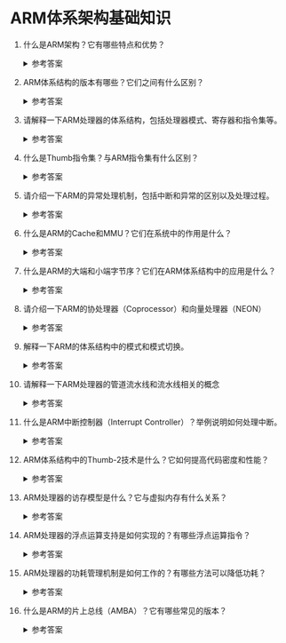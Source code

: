 ARM体系架构基础知识
===

1. 什么是ARM架构？它有哪些特点和优势？
    <details>
      <summary>参考答案</summary>
	
	  ARM架构（Advanced RISC Machine）是一种处理器架构，广泛应用于移动设备、嵌入式系统和低功耗应用中。以下是ARM架构的一些特点和优势：
	  1. `简化指令集`：ARM采用精简指令集（RISC, Reduced Instruction Set Computer），指令集简单且易于解码和执行，使得处理器设计更加高效。
	  2. `低功耗设计`：ARM架构在设计上注重低功耗特性，使得ARM处理器能够在电池供电的移动设备上实现较长的续航时间。
	  3. `高性能`：尽管ARM架构着重于低功耗设计，但它也能提供出色的性能。ARM处理器通过多核设计、高频率运行和高级优化技术，实现了高效的计算能力。
	  4. `可扩展性`：ARM架构具有良好的可扩展性，可以应用于不同的设备和应用领域。从低端的嵌入式系统到高端的服务器，ARM处理器都能够满足各种需求。
	  5. `软件生态系统`：ARM架构享有广泛的软件生态系统支持。许多操作系统（如Android、iOS）和应用程序已经针对ARM架构进行了优化，使得ARM处理器成为移动设备的首选。
	  6. `设计定制性`：ARM架构提供了灵活的设计定制选项，使得芯片制造商能够根据特定应用的需求进行定制和优化，从而实现更好的性能和功耗平衡。

	  参考资料：
      - [ARM architecture](https://developer.arm.com/architectures)
    </details>

2. ARM体系结构的版本有哪些？它们之间有什么区别？
    <details>
      <summary>参考答案</summary>

	  ARM体系结构有多个版本，其中一些主要版本包括：
	  1. ARMv1：最早的ARM体系结构版本，于1985年发布。它使用了32位的精简指令集。
	  2. ARMv2：于1986年发布，增加了一些新的指令和功能。
	  3. ARMv3：于1992年发布，引入了Thumb指令集，该指令集使用16位指令，用于提高代码密度。
	  4. ARMv4：于1994年发布，增加了更多指令和功能，如支持Java虚拟机（Jazelle）和分页内存管理。
	  5. ARMv5：于1997年发布，引入了更多指令和功能，包括协处理器支持、增强的分页内存管理和增强的Thumb指令集。
	  6. ARMv6：于2002年发布，引入了Thumb-2指令集，该指令集能够同时支持16位和32位指令。
	  7. ARMv7：于2005年发布，包括多个变体，如ARMv7-A（应用程序处理器）、ARMv7-R（实时处理器）和ARMv7-M（微控制器）。ARMv7架构增加了更多指令和功能，如NEON（SIMD指令集扩展）和虚拟化支持。
	  8. ARMv8：于2011年发布，引入了AArch64（64位执行状态），与之前的ARMv7架构兼容。ARMv8还包括一些新的特性，如更高的性能、更大的虚拟地址空间和更丰富的加密支持。
	  9. ARMv9：于2021年发布，引入了许多新的功能，如Confidential Compute Architecture（机密计算架构）、Realms（安全执行环境）和SVE2（可扩展向量扩展2）等。

	  这些不同版本的ARM体系结构之间的区别主要体现在指令集、功能和架构特性方面。每个版本都对之前的版本进行了改进和扩展，以提供更高的性能、更丰富的功能和更好的能效。

	  参考资料：
	  - [ARM architecture family](https://en.wikipedia.org/wiki/ARM_architecture_family)
    </details>

3. 请解释一下ARM处理器的体系结构，包括处理器模式、寄存器和指令集等。
    <details>
      <summary>参考答案</summary>

      1. 处理器模式：ARM处理器有多个处理器模式，每个模式用于执行不同类型的任务。常见的处理器模式包括：
         - 用户模式（User Mode）：用户模式是一种常规模式，用于执行应用程序。在用户模式下，处理器的权限较低，无法直接执行特权指令或访问受保护的系统资源。它是最受限制的模式。
         - 系统模式（System Mode）：运行具有特权的操作系统任务。
         - 管理模式（Supervisor mode）：操作系统使用的保护模式。在系统复位或执行软件中断指令SWI时进入。
         - 中止模式（Abort mode）：当数据或指令预取终止时进入该模式，可用于虚拟存储及存储保护。
         - 未定义模式（Undefined mode）：当未定义的指令执行时进入该模式，可用于支持硬件协处理器的软件仿真。
         - 快速中断模式（FIQ mode）：用于高速数据传输或通道处理。
         - 外部中断模式（IRQ mode）：用于通用的中断处理。
         - 模式（Hyp mode）：用于虚拟化环境中的虚拟化监管。

      2. 寄存器：ARM处理器有多个寄存器，用于存储和处理数据。常见的寄存器包括：
         - 通用寄存器（General-Purpose Registers）：用于存储临时数据和计算结果。
         - 程序计数器（Program Counter，PC）：存储当前正在执行的指令的地址。
         - 程序状态寄存器（Current Program Status Register, CPSR）：存储处理器的状态信息，如处理器模式、中断使能等。
         - 程序状态保存寄存器（Saved Program Status Registers, SPSR）：当异常发生时，用于存储CPSR信息。

      3. 指令集：ARM处理器使用ARM指令集和Thumb指令集。
         - ARM指令集包含32位的指令，提供了丰富的功能和灵活性。
         - Thumb指令集支持16位的指令，用于提高代码密度和节省存储空间。
         - 最新的ARM处理器还支持AArch64执行状态，提供了64位的指令集，称为AArch64指令集。

	  参考资料:
	  - [ARM processor modes](https://developer.arm.com/documentation/ddi0406/cb/System-Level-Architecture/The-System-Level-Programmers--Model/ARM-processor-modes-and-ARM-core-registers/ARM-processor-modes?lang=en)
	  - [ARM processor modes](https://twiserandom.com/arm/arm-processor-modes/index.html#IRQ_mode)
	  - [ARM Developer Suite Assembler Guide - Registers](https://developer.arm.com/documentation/dui0068/b/Writing-ARM-and-Thumb-Assembly-Language/Overview-of-the-ARM-architecture/Registers)
    </details>

4. 什么是Thumb指令集？与ARM指令集有什么区别？
    <details>
      <summary>参考答案</summary>

	  Thumb指令集是ARM架构中的一种16位指令集，旨在提高代码密度和降低存储器需求。下面是Thumb指令集与ARM指令集的区别：
	  1. `指令长度`：ARM指令集的指令长度为32位，而Thumb指令集的指令长度为16位。由于指令长度减少了一半，Thumb指令集可以在同样的存储空间下存储更多的指令，从而提高了代码密度。
	  2. `寄存器数量`：ARM指令集有16个通用寄存器，每个寄存器都是32位的。而Thumb指令集有8个通用寄存器，每个寄存器都是16位的。这意味着在Thumb指令集中，可以同时使用的寄存器数量更少，因此需要更频繁地进行数据的加载和存储。
	  3. `指令集功能`：ARM指令集提供了更多的功能和灵活性，支持更多的数据处理操作和复杂的指令流控制。相比之下，Thumb指令集在设计上更加简化，提供了基本的数据操作和简单的控制流指令，牺牲了一些高级功能和复杂的指令。
	  4. `性能`：由于Thumb指令集的指令长度较短，指令的执行时间通常也较短。因此，在某些情况下，Thumb指令集可以提供更高的执行速度和更低的功耗。

	  参考资料:
	  - [ARM instruction set overview](https://developer.arm.com/documentation/dui0068/b/Writing-ARM-and-Thumb-Assembly-Language/Overview-of-the-ARM-architecture/ARM-instruction-set-overview)
	  - [The Thumb instruction set](https://developer.arm.com/documentation/ddi0210/c/CACBCAAE)
    </details>

5. 请介绍一下ARM的异常处理机制，包括中断和异常的区别以及处理过程。
    <details>
      <summary>参考答案</summary>

      1. 中断和异常的区别：
         - `中断（Interrupt）`是由外部设备或事件引发的中断请求，用于打断正在执行的指令流，让处理器转移到中断服务程序（Interrupt Service Routine，ISR）来处理该事件。中断通常由外部设备的信号触发，例如定时器溢出、外部设备的输入等。
         - `异常（Exception）`是由程序运行过程中的异常情况引发的事件，如无效的指令、访问越界、除以零等。异常会导致处理器从当前模式切换到异常模式，并执行异常处理程序（Exception Handler）来处理异常情况。
	  2. 异常处理过程：
         1. 当发生异常时，处理器会保存当前的上下文信息（如寄存器状态、程序计数器等），以便稍后恢复执行。
         2. 处理器会根据异常类型和优先级判断是否响应该异常，如果需要响应，则会切换到异常模式，并跳转到相应的异常处理程序。
         3. 异常处理程序会执行相关的异常处理逻辑，如错误处理、状态恢复、错误日志记录等。
         4. 在处理完异常后，处理器会从保存的上下文信息中恢复状态，并回到原来的模式和指令流中，继续执行。

	  参考资料：
	  - [Exception handling process](https://developer.arm.com/documentation/dui0471/m/handling-processor-exceptions/exception-handling-process)
    </details>

6. 什么是ARM的Cache和MMU？它们在系统中的作用是什么？
    <details>
      <summary>参考答案</summary>

	  1. `Cache`：Cache是一种位于处理器和主存之间的高速存储器，用于存储最近使用的数据和指令。它的作用是通过预先将数据和指令复制到快速的缓存中，加快对数据的访问速度，减少对主存的访问次数。Cache的工作原理是基于局部性原理，即程序和数据的访问往往呈现出一定的空间局部性和时间局部性。Cache通过存储最近使用的数据块，以便在后续的访问中快速提供数据，减少了对主存的延迟。
	  2. `MMU`:MMU是负责管理虚拟内存和物理内存之间映射关系的组件。它允许操作系统和应用程序使用虚拟内存地址，而不必关心物理内存的实际分配情况。MMU的主要功能包括地址转换和内存保护。它通过将虚拟地址转换为物理地址，实现了对虚拟内存的透明访问。MMU还负责内存保护，通过访问控制和权限设置，确保不同应用程序之间的内存隔离和安全性。MMU还支持内存映射技术，例如页面映射（Page Mapping）和段映射（Segment Mapping），以及虚拟内存的分页和分段机制，实现了灵活的内存管理和资源分配。
   
    </details>

7.  什么是ARM的大端和小端字节序？它们在ARM体系结构中的应用是什么？
    <details>
      <summary>参考答案</summary>

	  字节序（Byte Order）指的是多字节数据在内存中存储的顺序。
	  1. `大端字节序`：在大端字节序中，多字节数据的高位字节存储在低地址处，而低位字节存储在高地址处。这意味着多字节数据的字节顺序与其在内存中的存储顺序相同。
	  2. `小端字节序`：在小端字节序中，多字节数据的低位字节存储在低地址处，而高位字节存储在高地址处。这意味着多字节数据的字节顺序与其在内存中的存储顺序相反。

	  在ARM体系结构中，字节序对于处理器和操作系统的开发者来说是重要的。不同的字节序可能会影响数据的读取和存储，特别是在跨平台和数据交换的情况下。

	  参考资料：
	  - [Endianness](https://en.wikipedia.org/wiki/Endianness)
    </details>

8.  请介绍一下ARM的协处理器（Coprocessor）和向量处理器（NEON）
    <details>
      <summary>参考答案</summary>

      1. `协处理器（Coprocessor）`：协处理器是ARM处理器的一个可选扩展，用于执行特定的处理任务。它是与主处理器并行工作的一个辅助处理器。协处理器可以执行一些特定的指令和操作，例如浮点运算、加密算法、信号处理等。通过将特定任务分配给协处理器，ARM处理器可以提高处理性能和效率。
      2. `向量处理器（NEON）`：NEON是ARM处理器中的一个向量处理器扩展，用于高效执行并行的多媒体和信号处理操作。NEON提供了一组特定的指令和寄存器，用于同时处理多个数据元素，例如矢量、矩阵和像素数据。这使得ARM处理器能够高效地执行诸如图像处理、音频处理、视频编解码等计算密集型任务。

	  参考资料：
	  - [Coprocessor support](https://developer.arm.com/documentation/ddi0406/cb/Application-Level-Architecture/Application-Level-Programmers--Model/Coprocessor-support)
	  - [Arm Neon](https://www.arm.com/zh-TW/technologies/neon)
    </details>

9.  解释一下ARM的体系结构中的模式和模式切换。
    <details>
      <summary>参考答案</summary>

	  ARM体系中的8种模式可见问题3，关于模式切换的解释如下：
	  
	  模式切换是指从当前模式切换到另一个模式。ARM体系结构提供了一些特定的指令和方式来实现模式切换。例如，使用SVC（Supervisor Call）指令可以从用户模式切换到管理模式，而使用SWI（Software Interrupt）指令可以从用户模式切换到中断模式。

	  在模式切换时，当前模式的寄存器状态将保存在相应的模式特定的寄存器集中，然后加载目标模式的寄存器状态。这样可以确保在不同的模式之间切换时，不会丢失关键的状态信息。模式切换还会改变处理器的特权级别，从而决定哪些指令和资源可以被访问和执行。

    </details>

10. 请解释一下ARM处理器的管道流水线和流水线相关的概念
    <details>
      <summary>参考答案</summary>

      ARM处理器的管道流水线是一种用于提高指令执行效率的技术。它将指令执行过程划分为多个阶段，并在每个阶段引入寄存器，使得多条指令可以同时在不同的阶段执行。这样可以提高处理器的吞吐量，使得指令能够更快地完成执行。

      流水线中的不同阶段包括：
      1. 取指令（Instruction Fetch）
      2. 译码（Instruction Decode）
      3. 执行（Execute）
      4. 访存（Memory Access）
      5. 写回（Write Back）

      每个阶段负责不同的任务，并且通过寄存器传递结果到下一个阶段。

      通过流水线技术，当一条指令执行进入流水线后，后续的指令可以继续进入流水线的不同阶段，从而实现指令级并行（Instruction-Level Parallelism）。这可以提高处理器的效率，使得多条指令可以在同一时间段内重叠执行。

      参考资料：
      - [Execution pipeline stages](https://developer.arm.com/documentation/ddi0337/e/Introduction/Execution-pipeline-stages)
      - [Pipelining in ARM](https://www.geeksforgeeks.org/pipelining-in-arm/)
    </details>

11. 什么是ARM中断控制器（Interrupt Controller）？举例说明如何处理中断。
    <details>
      <summary>参考答案</summary>

      ARM中断控制器（Interrupt Controller）是ARM处理器中的一个重要组件，用于管理和处理中断信号。它负责接收来自外部设备或内部事件的中断请求，并根据优先级和配置信息将中断信号传递给处理器核心。

      下面是一个简单的示例，说明ARM中断控制器如何处理中断：
      1. 外部设备发出中断请求信号，例如一个键盘按键被按下。
      2. 中断控制器接收到中断请求信号，并根据预先配置的中断优先级判断该中断的优先级。
      3. 如果该中断的优先级高于当前正在处理的中断，中断控制器将中断请求传递给处理器核心。
      4. 处理器核心响应中断，暂停当前的指令执行，并跳转到中断处理程序的入口地址。
      5. 中断处理程序执行相应的处理操作，例如读取键盘输入数据。
      6. 处理完成后，中断处理程序返回到中断发生前的指令位置，恢复之前的执行状态。
      7. 中断控制器通知处理器中断处理结束，并可以选择响应下一个优先级较高的中断请求。

    </details>

12. ARM体系结构中的Thumb-2技术是什么？它如何提高代码密度和性能？
    <details>
      <summary>参考答案</summary>

      Thumb-2是ARM体系结构中的一种指令集技术，旨在提高代码密度和性能。它结合了Thumb指令集（16位指令）和ARM指令集（32位指令），使得处理器能够同时执行16位和32位指令，以适应不同的应用场景。Thumb-2技术提供了以下优势：
      1. `代码密度改善`：Thumb-2指令集中的16位指令相比于32位指令更加紧凑，占用更少的存储空间。通过使用Thumb-2指令集，可以显著减少程序的代码大小。这对于存储有限的设备（如嵌入式系统）和带宽受限的环境非常有益。
      2. `性能提升`：Thumb-2技术不仅仅是为了减少代码大小，还针对性能进行了优化。Thumb-2指令集中的某些16位指令具有与对应的32位指令相似的执行效率。这意味着通过使用Thumb-2指令集，可以在减少代码大小的同时保持较高的执行效率。
      3. `兼容性和灵活性`：Thumb-2技术兼容先前的Thumb指令集，因此可以无缝地与使用Thumb指令集编写的现有代码进行交互。此外，处理器可以在Thumb状态和ARM状态之间进行快速切换，使得开发人员可以根据需要选择最适合的指令集。

    </details>

13. ARM处理器的访存模型是什么？它与虚拟内存有什么关系？
    <details>
      <summary>参考答案</summary>

      1. ARM的访存模型：ARM处理器采用了一种称为“Harvard结构”的访存模型，其中指令和数据分别存储在不同的内存空间中。 中央处理器首先到程序指令储存器中读取程序指令内容，解码后得到数据地址，再到相应的数据储存器中读取数据，并进行下一步的操作（通常是执行）。程序指令储存和数据储存分开，数据和指令的储存可以同时进行，可以使指令和数据有不同的数据宽度，
      2. 与虚拟内存的关系：ARM处理器与虚拟内存之间的关系是通过内存管理单元（MMU）来实现的。MMU负责将程序中的虚拟地址转换为物理地址。在访问内存时，ARM处理器使用虚拟地址进行操作，然后MMU根据映射表（Page Table）将虚拟地址转换为物理地址。这种地址转换的过程是透明的，程序无需关心物理内存的实际布局。

      参考资料：
      - [哈佛架构](https://zh.wikipedia.org/wiki/哈佛结构)
      - [冯·诺伊曼结构](https://zh.wikipedia.org/wiki/冯·诺伊曼结构)

    </details>

14. ARM处理器的浮点运算支持是如何实现的？有哪些浮点运算指令？
    <details>
      <summary>参考答案</summary>

      ARM处理器的浮点运算支持是通过`浮点单元（Floating-Point Unit，FPU）`来实现的。FPU是一个硬件模块，专门用于执行浮点运算，包括浮点加减、乘除、取整等操作。
      
      ARM处理器中的浮点运算指令集被称为`VFP（Vector Floating-Point）指令集`。VFP指令集提供了一系列的浮点运算指令，包括：

      1. 浮点加减指令：用于执行浮点数的加法和减法操作。例如，VADD（浮点加法）和VSUB（浮点减法）指令。
      2. 浮点乘法指令：用于执行浮点数的乘法操作。例如，VMUL（浮点乘法）指令。
      3. 浮点除法指令：用于执行浮点数的除法操作。例如，VDIV（浮点除法）指令。
      4. 浮点取整指令：用于执行浮点数的取整操作，包括向下取整、向上取整、截断等。例如，VCVT（浮点取整）指令。
      5. 浮点比较指令：用于比较两个浮点数的大小。例如，VCMPE（浮点比较）指令。
      6. 浮点转换指令：用于执行不同浮点数格式之间的转换。例如，VCVT（浮点转换）指令。
      7. 浮点数据加载和存储指令：用于将浮点数据加载到寄存器或存储到内存。例如，VLDR（浮点加载）和VSTR（浮点存储）指令。

      参考资料:
      - [FPU instruction set](https://developer.arm.com/documentation/ddi0439/b/Floating-Point-Unit/FPU-Functional-Description/FPU-instruction-set?lang=en)

    </details>

15. ARM处理器的功耗管理机制是如何工作的？有哪些方法可以降低功耗？
    <details>
      <summary>参考答案</summary>

      ARM处理器采用了多种功耗管理机制来降低功耗并提高能效。这些机制旨在根据处理器的工作负载和需求动态调整处理器的性能和功耗。以下是一些常见的ARM处理器功耗管理机制和方法：
      1. `动态电压频率调节（Dynamic Voltage and Frequency Scaling，DVFS）`：DVFS允许处理器根据负载需求动态调整工作频率和电压。当处理器需要更高的性能时，可以增加工作频率和电压；当处理器处于轻负载或空闲状态时，可以降低工作频率和电压以降低功耗。
      2. `休眠状态和低功耗模式`：处理器可以进入休眠状态或低功耗模式，在这些状态下，处理器的工作频率和电压会被降低到最低限度，以节省功耗。当处理器再次需要被唤醒时，会恢复到正常工作状态。
      3. `智能缓存和预取机制`：处理器的缓存和预取机制可以提高数据访问效率，减少对主存的访问次数，从而降低功耗。智能缓存能够预测和缓存可能的数据访问模式，以提供更高的数据命中率和更低的功耗。
      4. `功耗优化的指令调度和执行`：处理器在指令调度和执行时可以采取一些技术来降低功耗。例如，乱序执行（Out-of-order Execution）可以在不影响程序正确性的前提下重排指令的执行顺序，以优化资源利用和降低功耗。
      5. `硬件加速器和专用引擎`：一些ARM处理器集成了硬件加速器和专用引擎，用于执行特定的计算任务（如加密、解压缩等），这些加速器和引擎通常比通用处理器更高效，可以降低功耗。
      6. `功耗分析和优化工具`：ARM提供了各种功耗分析和优化工具，开发人员可以使用这些工具来评估和优化处理器的功耗。这些工具可以帮助开发人员识别功耗热点、优化算法和代码，从而降低功耗。

      参考资料：
      - [Dynamic Voltage and Frequency Scaling](https://developer.arm.com/documentation/den0013/d/Power-Management/Dynamic-Voltage-and-Frequency-Scaling)
    </details>

16. 什么是ARM的片上总线（AMBA）？它有哪些常见的版本？
    <details>
      <summary>参考答案</summary>

      `AMBA（Advanced Microcontroller Bus Architecture）`是由ARM公司提出的一种片上总线协议和架构。它定义了一组标准接口和通信协议，用于连接和协调处理器内部的不同模块和外设。AMBA提供了一种灵活、可扩展和可重用的总线架构，使得不同模块和外设能够有效地进行数据传输和通信。它通过规范化接口和传输协议，简化了系统设计和集成的复杂性。

      常见的AMBA版本包括：
      1. `AMBA 2（Advanced Microcontroller Bus Architecture 2nd Generation）`：AMBA 2版本是AMBA总线的第二代，引入了两个主要的总线规范：AHB（Advanced High-performance Bus）和APB（Advanced Peripheral Bus）:
        - AHB是一种高性能、低延迟的总线，用于连接高带宽和关键性能的模块，如处理器和高速存储器。
        - APB是一种低带宽、低功耗的总线，用于连接较简单的外设，如GPIO（通用输入输出）和串口控制器。
      2. `AMBA 3（Advanced Microcontroller Bus Architecture 3rd Generation）`：AMBA 3版本引入了新的总线规范：AXI（Advanced eXtensible Interface）。
        - AXI是一种高性能、高带宽的总线，用于连接处理器、内存和高性能外设。它支持多主机、多从机配置，并具有更高的并行性和流水线能力。
      3. `AMBA 4（Advanced Microcontroller Bus Architecture 4th Generation）`：AMBA 4版本引入了ACE（AMBA 4 Coherency Extensions）总线规范。
        - ACE是AMBA 4协议的扩展版本，用于支持多核处理器系统中的一致性和高性能通信

      参考资料：
      - [AMBA 規格](https://www.arm.com/zh-TW/architecture/system-architectures/amba/amba-specifications)
    </details>